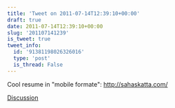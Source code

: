 ```yaml
---
title: 'Tweet on 2011-07-14T12:39:10+00:00'
draft: true
date: 2011-07-14T12:39:10+00:00
slug: '201107141239'
is_tweet: true
tweet_info:
  id: '91381198026326016'
  type: 'post'
  is_thread: False
---
```




Cool resume in "mobile formate": <http://sahaskatta.com/>

[Discussion](https://x.com/sytelus/status/91381198026326016)
